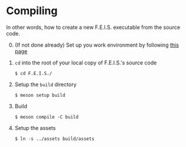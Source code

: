 # Compiling

In other words, how to create a new F.E.I.S. executable from the source code.

0. (If not done already) Set up you work environment by following [this page](docs/Setup.md)
0. `cd` into the root of your local copy of F.E.I.S.'s source code

    ```console
    $ cd F.E.I.S./
    ```

0. Setup the `build` directory

    ```console
    $ meson setup build
    ```

0. Build

    ```console
    $ meson compile -C build
    ```

0. Setup the assets

    ```console
    $ ln -s ../assets build/assets
    ```